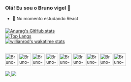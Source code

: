 ### Olá! Eu sou o Bruno vigel 👋

- 🌱 No momento estudando React

###

[![Anurag's GitHub stats](https://github-readme-stats.vercel.app/api?username=BrunoVigel&show_icons=true&theme=midnight-purple)](https://github.com/anuraghazra/github-readme-stats)
<br>
[![Top Langs](https://github-readme-stats.vercel.app/api/top-langs/?username=BrunoVigel&layout=compact&theme=midnight-purple)](https://github.com/anuraghazra/github-readme-stats)
<br>
[![willianrod's wakatime stats](https://github-readme-stats.vercel.app/api/wakatime?username=BrunoVigel)](https://github.com/anuraghazra/github-readme-stats)



<div style="display: inline block"><br>
  <img align="center" alt="Bruno-HTML" height="40" width="40" src="https://cdn.jsdelivr.net/gh/devicons/devicon/icons/html5/html5-original.svg">
  <img align="center" alt="Bruno-CSS" height="40" width="40" src="https://cdn.jsdelivr.net/gh/devicons/devicon/icons/css3/css3-original.svg">
  <img align="center" alt="Bruno-Javascript" height="40" width="40" src="https://cdn.jsdelivr.net/gh/devicons/devicon/icons/javascript/javascript-original.svg">
  <img align="center" alt="Bruno-SASS" height="40" width="40" src="https://cdn.jsdelivr.net/gh/devicons/devicon/icons/sass/sass-original.svg">
  <img align="center" alt="Bruno-node" height="40" width="40" src="https://cdn.jsdelivr.net/gh/devicons/devicon/icons/nodejs/nodejs-original.svg" />
  <img align="center" alt="Bruno-jquery" height="40" width="40" src="https://cdn.jsdelivr.net/gh/devicons/devicon/icons/jquery/jquery-original-wordmark.svg" />
  <img align="center" alt="Bruno-php" height="40" width="40"  src="https://cdn.jsdelivr.net/gh/devicons/devicon/icons/php/php-original.svg" />
  <img align="center" alt="Bruno-wordpress" height="40" width="40" src="https://cdn.jsdelivr.net/gh/devicons/devicon/icons/wordpress/wordpress-original.svg">
  <img  align="center" alt="Bruno-react" height="40" width="40" src="https://cdn.jsdelivr.net/gh/devicons/devicon/icons/react/react-original.svg" />
  
  </div>
  
  <div style="display: inline block"><br>
  <a href="https://www.instagram.com/brunovigel/?hl=pt-br" target="_blank">
    <img src="https://img.shields.io/badge/Instagram-E4405F?style=for-the-badge&logo=instagram&logoColor=white"
  </a>
  <a href="https://www.linkedin.com/in/bruno-da-rosa-vigel-726a8a192/" target="_blank">
    <img src="https://img.shields.io/badge/LinkedIn-0077B5?style=for-the-badge&logo=linkedin&logoColor=white"
  </a>
  </div>

###
  
